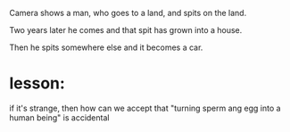 Camera shows a man, who goes to a land, and spits on the land.

Two years later he comes and that spit has grown into a house.

Then he spits somewhere else and it becomes a car.

# lesson:

if it's strange, then how can we accept that "turning sperm ang egg into a human being" is accidental
